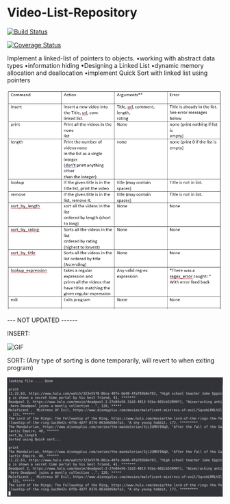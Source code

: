 # Video-List-Repository
[![Build Status](https://travis-ci.org/jgutierrezCSU/Video-List-Repository.svg?branch=main)](https://travis-ci.org/jgutierrezCSU/Video-List-Repository)

[![Coverage Status](https://coveralls.io/repos/github/jgutierrezCSU/Video-List-Repository/badge.svg?branch=main)](https://coveralls.io/github/jgutierrezCSU/Video-List-Repository?branch=main)

Implement a linked-list of pointers to objects.
•working with abstract data types
•information hiding
•Designing a Linked List
•dynamic memory allocation and deallocation
•implement Quick Sort with linked list using pointers

![alt text](https://github.com/jgutierrezCSU/Video-List-Repository/blob/main/imgs/cmds.png?raw=true)

--- NOT UPDATED ------

INSERT: 

<img align="center" alt="GIF" src="https://github.com/jgutierrezCSU/Video-List-Repository/blob/main/imgs/1.gif" width="550"/>

SORT: (Any type of sorting is done temporarily, will revert to when exiting program)

![alt text](https://github.com/jgutierrezCSU/Video-List-Repository/blob/main/imgs/sort.JPG?raw=true)

